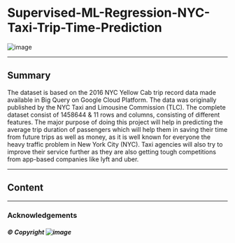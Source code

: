 # **Supervised-ML-Regression-NYC-Taxi-Trip-Time-Prediction**

![image](https://user-images.githubusercontent.com/107030716/198834150-38d3f6c7-5d43-4da6-b0f1-051162911ad0.png)


-----------------------------------------------------------------------------------------------------------------------------------------------------------------------


## Summary 
The dataset is based on the 2016 NYC Yellow Cab trip record data made available in Big Query on Google Cloud Platform. The data was originally published by the NYC Taxi and Limousine Commission (TLC). The complete dataset consist of 1458644 & 11 rows and columns, consisting of different features. The major purpose of doing this project will help in predicting the average trip duration of passengers which will help them in saving their time from future trips as well as money, as it is well known for everyone the heavy traffic problem in New York City (NYC). Taxi agencies will also try to improve their service further as they are also getting tough competitions from app-based companies like lyft and uber. 

-----------------------------------------------------------------------------------------------------------------------------------------------------------------------

## Content 











-----------------------------------------------------------------------------------------------------------------------------------------------------------------------
### Acknowledgements 

##### © Copyright ![image](https://user-images.githubusercontent.com/107030716/198835256-2c893b19-39a0-4f2d-857f-b01b3fafac05.png)
